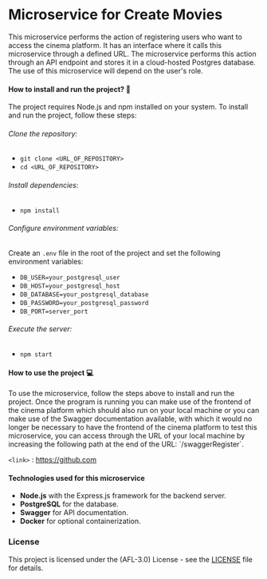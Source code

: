 # Microservice for Create Movies

<p>
This microservice performs the action of registering users who want to access the cinema platform. It has an interface where it calls this microservice through a defined URL. The microservice performs this action through an API endpoint and stores it in a cloud-hosted Postgres database. The use of this microservice will depend on the user's role.
</p>


#### How to install and run the project? :wrench:
The project requires Node.js and npm installed on your system. To install and run the project, follow these steps:

###### Clone the repository:

- `git clone <URL_OF_REPOSITORY>`
- `cd <URL_OF_REPOSITORY> `

###### Install dependencies:

- `npm install`

###### Configure environment variables:
Create an `.env` file in the root of the project and set the following environment variables:

- `DB_USER=your_postgresql_user`
- `DB_HOST=your_postgresql_host`
- `DB_DATABASE=your_postgresql_database`
- `DB_PASSWORD=your_postgresql_password`
- `DB_PORT=server_port`


###### Execute the server:
- `npm start`

#### How to use the project :computer:
<p>
To use the microservice, follow the steps above to install and run the project. Once the program is running you can make use of the frontend of the cinema platform which should also run on your local machine or you can make use of the Swagger documentation available, with which it would no longer be necessary to have the frontend of the cinema platform to test this microservice, you can access through the URL of your local machine by increasing the following path at the end of the URL: `/swaggerRegister`.
</p>


`<link>` : <https://github.com>

#### Technologies used for this microservice
- **Node.js** with the Express.js framework for the backend server.
- **PostgreSQL** for the database.
- **Swagger** for API documentation.
- **Docker** for optional containerization.


###  License  
This project is licensed under the (AFL-3.0) License - see the [LICENSE](https://opensource.org/license/afl-3-0-php) file for details.
